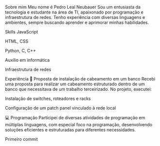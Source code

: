 Sobre mim 
Meu nome é Pedro Leal Neubauer
Sou um entusiasta da tecnologia e estudante na área de TI, apaixonado por programação e infraestrutura de redes. Tenho experiência com diversas linguagens e ambientes, sempre buscando aprender e aprimorar minhas habilidades.

Skills JavaScript

HTML, CSS

Python, C, C++

Auxílio em informática

Infraestrutura de redes

Experiência 📌 Proposta de instalação de cabeamento em um banco Recebi uma proposta para realizar um cabeamento estruturado dentro de um banco que necessitava de um trabalho terceirizado. No projeto, executei:

Instalação de switches, roteadores e racks

Configuração de um patch panel vinculado à rede local

💻 Programação Participei de diversas atividades de programação em múltiplas linguagens, com especial foco na programação, desenvolvendo soluções eficientes e estruturadas para diferentes necessidades.

Primeiro commit